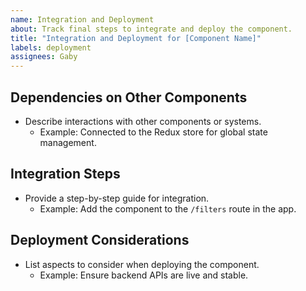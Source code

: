 ```yaml
---
name: Integration and Deployment
about: Track final steps to integrate and deploy the component.
title: "Integration and Deployment for [Component Name]"
labels: deployment
assignees: Gaby
---
```


## **Dependencies on Other Components**
- Describe interactions with other components or systems.
  - Example: Connected to the Redux store for global state management.

## **Integration Steps**
- Provide a step-by-step guide for integration.
  - Example: Add the component to the `/filters` route in the app.

## **Deployment Considerations**
- List aspects to consider when deploying the component.
  - Example: Ensure backend APIs are live and stable.

